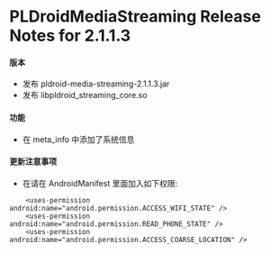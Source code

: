 # PLDroidMediaStreaming Release Notes for 2.1.1.3

#### 版本
  - 发布 pldroid-media-streaming-2.1.1.3.jar
  - 发布 libpldroid_streaming_core.so

#### 功能
  - 在 meta_info 中添加了系统信息

#### 更新注意事项
  - 在请在 AndroidManifest 里面加入如下权限:

```
    <uses-permission android:name="android.permission.ACCESS_WIFI_STATE" />
    <uses-permission android:name="android.permission.READ_PHONE_STATE" />
    <uses-permission android:name="android.permission.ACCESS_COARSE_LOCATION" />
```


